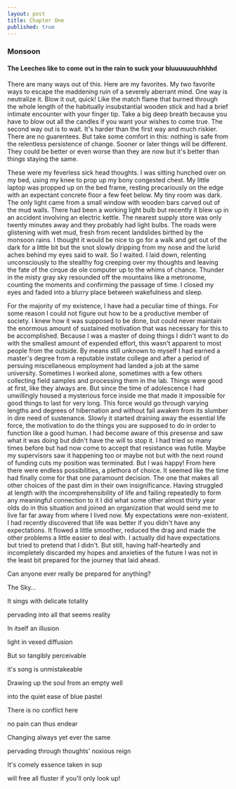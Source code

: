 ```yaml
---
layout: post
title: Chapter One
published: true
---
```


### Monsoon

#### The Leeches like to come out in the rain to suck your bluuuuuuuhhhhd

There are many ways out of this. Here are my favorites. My two favorite ways to escape the maddening ruin of a severely aberrant mind. One way is neutralize it. Blow it out, quick! Like the match flame that burned through the whole length of the habitually insubstantial wooden stick and had a brief intimate encounter with your finger tip. Take a big deep breath because you have to blow out all the candles if you want your wishes to come true. The second way out is to wait. It's harder than the first way and much riskier. There are no guarentees. But take some comfort in this: nothing is safe from the relentless persistence of change. Sooner or later things will be different. They could be better or even worse than they are now but it's better than things staying the same.

These were my feverless sick head thoughts. I was sitting hunched over on my bed, using my knee to prop up my bony congested chest. My little laptop was propped up on the bed frame, resting precariously on the edge with an expectant concrete floor a few feet below. My tiny room was dark. The only light came from a small window with wooden bars carved out of the mud walls. There had been a working light bulb but recently it blew up in an accident involving an electric kettle. The nearest supply store was only twenty minutes away and they probably had light bulbs. The roads were glistening with wet mud, fresh from recent landslides birthed by the monsoon rains. I thought it would be nice to go for a walk and get out of the dark for a little bit but the snot slowly dripping from my nose and the lurid aches behind my eyes said to wait. So I waited. I laid down, relenting unconsciously to the stealthy fog creeping over my thoughts and leaving the fate of the cirque de ole computer up to the whims of chance. Thunder in the misty gray sky resounded off the mountains like a metronome, counting the moments and confirming the passage of time. I closed my eyes and faded into a blurry place between wakefulness and sleep.

For the majority of my existence, I have had a peculiar time of things. For some reason I could not figure out how to be a productive member of society. I knew how it was supposed to be done, but could never maintain the enormous amount of sustained motivation that was necessary for this to be accomplished. Because I was a master of doing things I didn't want to do with the smallest amount of expended effort, this wasn't apparent to most people from the outside. By means still unknown to myself I had earned a master's degree from a reputable instate college and after a period of persuing miscellaneous employment had landed a job at the same university. Sometimes I worked alone, sometimes with a few others collecting field samples and processing them in the lab. Things were good at first, like they always are. But since the time of adolescence I had unwillingly housed a mysterious force inside me that made it impossible for good things to last for very long. This force would go through varying lengths and degrees of hibernation and without fail awaken from its slumber in dire need of sustenance. Slowly it started draining away the essential life force, the motivation to do the things you are supposed to do in order to function like a good human. I had become aware of this presense and saw what it was doing but didn't have the will to stop it. I had tried so many times before but had now come to accept that resistance was futile. Maybe my supervisors saw it happening too or maybe not but with the next round of funding cuts my position was terminated. But I was happy! From here there were endless possibilities, a plethora of choice. It seemed like the time had finally come for that one paramount decision. The one that makes all other choices of the past dim in their own insignificance. Having struggled at length with the incomprehensibility of life and failing repeatedly to form any meaningful connection to it I did what some other almost thirty year olds do in this situation and joined an organization that would send me to live far far away from where I lived now. My expectations were non-existent. I had recently discovered that life was better if you didn't have any expectations. It flowed a little smoother, reduced the drag and made the other problems a little easier to deal with. I actually did have expectations but tried to pretend that I didn't. But still, having half-heartedly and incompletely discarded my hopes and anxieties of the future I was not in the least bit prepared for the journey that laid ahead.

Can anyone ever really be prepared for anything?

The Sky...

It sings with delicate totality

pervading into all that seems reality

In itself an illusion

light in vexed diffusion

But so tangibly perceivable

it's song is unmistakeable

Drawing up the soul from an empty well

into the quiet ease of blue pastel

There is no conflict here

no pain can thus endear

Changing always yet ever the same

pervading through thoughts' noxious reign

It's comely essence taken in sup

will free all fluster if you'll only look up!
